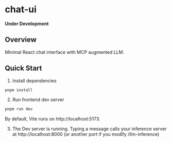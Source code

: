 # chat-ui

**Under Development**

## Overview

Minimal React chat interface with MCP augmented LLM.

## Quick Start

1. Install dependencies

```bash
pnpm install
```

2. Run frontend dev server

```bash
pnpm run dev
```

By default, Vite runs on http://localhost:5173.

3. The Dev server is running. Typing a message calls your inference server at http://localhost:8000 (or another port if you modify /llm-inference)
